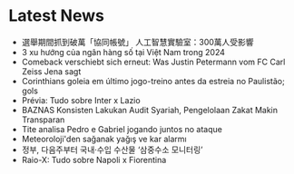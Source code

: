 # Latest News
-  選舉期間抓到破萬「協同帳號」 人工智慧實驗室：300萬人受影響
-  3 xu hướng của ngân hàng số tại Việt Nam trong 2024
-  Comeback verschiebt sich erneut: Was Justin Petermann vom FC Carl Zeiss Jena sagt
-  Corinthians goleia em último jogo-treino antes da estreia no Paulistão; gols
-  Prévia: Tudo sobre Inter x Lazio
-  BAZNAS Konsisten Lakukan Audit Syariah, Pengelolaan Zakat Makin Transparan
-  Tite analisa Pedro e Gabriel jogando juntos no ataque
-  Meteoroloji'den sağanak yağış ve kar alarmı
-  정부, 다음주부터 국내·수입 수산물 ‘삼중수소 모니터링’
-  Raio-X: Tudo sobre Napoli x Fiorentina
